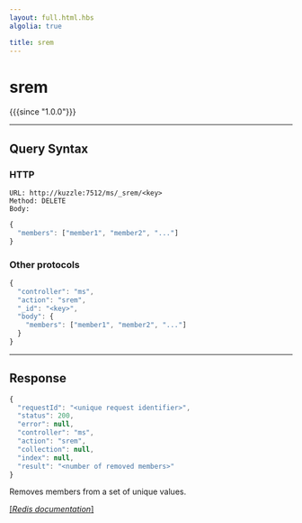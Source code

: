 ```yaml
---
layout: full.html.hbs
algolia: true

title: srem
---
```


# srem

{{{since "1.0.0"}}}




---

## Query Syntax

### HTTP

```http
URL: http://kuzzle:7512/ms/_srem/<key>
Method: DELETE  
Body:
```


```js
{
  "members": ["member1", "member2", "..."]
}
```



### Other protocols


```js
{
  "controller": "ms",
  "action": "srem",
  "_id": "<key>",
  "body": {
    "members": ["member1", "member2", "..."]
  }
}
```

---

## Response

```javascript
{
  "requestId": "<unique request identifier>",
  "status": 200,
  "error": null,
  "controller": "ms",
  "action": "srem",
  "collection": null,
  "index": null,
  "result": "<number of removed members>"
}
```

Removes members from a set of unique values.

[[_Redis documentation_]](https://redis.io/commands/srem)
